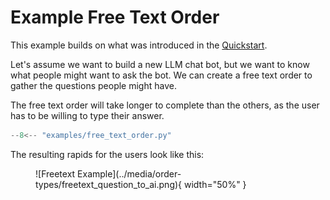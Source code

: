 # Example Free Text Order

This example builds on what was introduced in the [Quickstart](quickstart.md).

Let's assume we want to build a new LLM chat bot, but we want to know what people might want to ask the bot. We can create a free text order to gather the questions people might have.

The free text order will take longer to complete than the others, as the user has to be willing to type their answer.

```python
--8<-- "examples/free_text_order.py"
```

The resulting rapids for the users look like this:

<figure markdown="span">
![Freetext Example](../media/order-types/freetext_question_to_ai.png){ width="50%" }
</figure>
